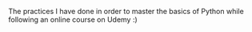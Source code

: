 The practices I have done in order to master the basics of Python while following an online course on Udemy :)
